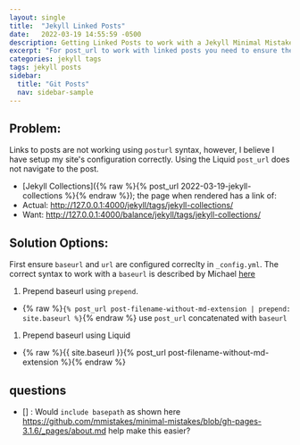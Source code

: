 ```yaml
---
layout: single
title:  "Jekyll Linked Posts"
date:   2022-03-19 14:55:59 -0500
description: Getting Linked Posts to work with a Jekyll Minimal Mistakes theme and using remote-theme (pages).
excerpt: "For post_url to work with linked posts you need to ensure the site is configured correctly, and you refer to the post correctly using relative URL."
categories: jekyll tags
tags: jekyll posts
sidebar:
  title: "Git Posts"
  nav: sidebar-sample
---
```


## Problem:  

Links to posts are not working using `posturl` syntax, however, I believe I have setup my site's configuration correctly. Using the Liquid `post_url` does not navigate to the post.
- [Jekyll Collections]({% raw %}{% post_url 2022-03-19-jekyll-collections %}{% endraw %}); the page when rendered has a link of:
- Actual: http://127.0.0.1:4000/jekyll/tags/jekyll-collections/
- Want: http://127.0.0.1:4000/balance/jekyll/tags/jekyll-collections/

## Solution Options:

First ensure `baseurl` and `url` are configured correclty in `_config.yml`.   The correct syntax to work with a `baseurl` is described by Michael [here](https://github.com/mmistakes/minimal-mistakes/issues/581)

1.  Prepend baseurl using `prepend`.   
  - {% raw %}`{% post_url post-filename-without-md-extension | prepend: site.baseurl %}`{% endraw %}
use `post_url` concatenated with `baseurl`
1.  Prepend baseurl using Liquid
  - {% raw %}{{ site.baseurl }}{% post_url post-filename-without-md-extension %}{% endraw %}

## questions
- [] : Would `include basepath` as shown here https://github.com/mmistakes/minimal-mistakes/blob/gh-pages-3.1.6/_pages/about.md help make this easier?
